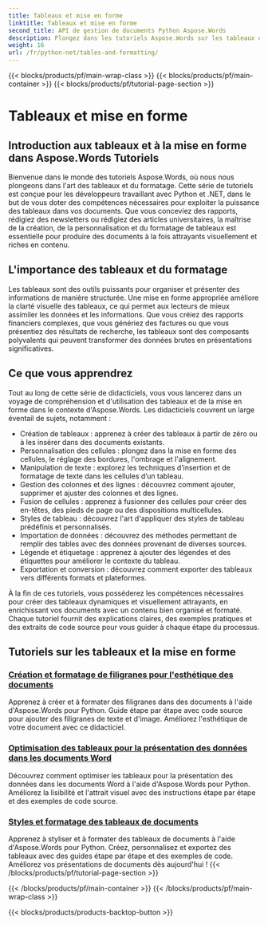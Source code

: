 ```yaml
---
title: Tableaux et mise en forme
linktitle: Tableaux et mise en forme
second_title: API de gestion de documents Python Aspose.Words
description: Plongez dans les tutoriels Aspose.Words sur les tableaux et la mise en forme dans les applications Python et .NET. Apprenez à créer, personnaliser et styliser des tableaux pour des documents visuellement attrayants.
weight: 16
url: /fr/python-net/tables-and-formatting/
---
```


{{< blocks/products/pf/main-wrap-class >}}
{{< blocks/products/pf/main-container >}}
{{< blocks/products/pf/tutorial-page-section >}}

# Tableaux et mise en forme



## Introduction aux tableaux et à la mise en forme dans Aspose.Words Tutoriels

Bienvenue dans le monde des tutoriels Aspose.Words, où nous nous plongeons dans l'art des tableaux et du formatage. Cette série de tutoriels est conçue pour les développeurs travaillant avec Python et .NET, dans le but de vous doter des compétences nécessaires pour exploiter la puissance des tableaux dans vos documents. Que vous conceviez des rapports, rédigiez des newsletters ou rédigiez des articles universitaires, la maîtrise de la création, de la personnalisation et du formatage de tableaux est essentielle pour produire des documents à la fois attrayants visuellement et riches en contenu.

## L'importance des tableaux et du formatage

Les tableaux sont des outils puissants pour organiser et présenter des informations de manière structurée. Une mise en forme appropriée améliore la clarté visuelle des tableaux, ce qui permet aux lecteurs de mieux assimiler les données et les informations. Que vous créiez des rapports financiers complexes, que vous génériez des factures ou que vous présentiez des résultats de recherche, les tableaux sont des composants polyvalents qui peuvent transformer des données brutes en présentations significatives.

## Ce que vous apprendrez

Tout au long de cette série de didacticiels, vous vous lancerez dans un voyage de compréhension et d'utilisation des tableaux et de la mise en forme dans le contexte d'Aspose.Words. Les didacticiels couvrent un large éventail de sujets, notamment :

- Création de tableaux : apprenez à créer des tableaux à partir de zéro ou à les insérer dans des documents existants.
- Personnalisation des cellules : plongez dans la mise en forme des cellules, le réglage des bordures, l'ombrage et l'alignement.
- Manipulation de texte : explorez les techniques d’insertion et de formatage de texte dans les cellules d’un tableau.
- Gestion des colonnes et des lignes : découvrez comment ajouter, supprimer et ajuster des colonnes et des lignes.
- Fusion de cellules : apprenez à fusionner des cellules pour créer des en-têtes, des pieds de page ou des dispositions multicellules.
- Styles de tableau : découvrez l'art d'appliquer des styles de tableau prédéfinis et personnalisés.
- Importation de données : découvrez des méthodes permettant de remplir des tables avec des données provenant de diverses sources.
- Légende et étiquetage : apprenez à ajouter des légendes et des étiquettes pour améliorer le contexte du tableau.
- Exportation et conversion : découvrez comment exporter des tableaux vers différents formats et plateformes.

À la fin de ces tutoriels, vous posséderez les compétences nécessaires pour créer des tableaux dynamiques et visuellement attrayants, en enrichissant vos documents avec un contenu bien organisé et formaté. Chaque tutoriel fournit des explications claires, des exemples pratiques et des extraits de code source pour vous guider à chaque étape du processus.

## Tutoriels sur les tableaux et la mise en forme
### [Création et formatage de filigranes pour l'esthétique des documents](./manage-document-watermarks/)
Apprenez à créer et à formater des filigranes dans des documents à l'aide d'Aspose.Words pour Python. Guide étape par étape avec code source pour ajouter des filigranes de texte et d'image. Améliorez l'esthétique de votre document avec ce didacticiel.
### [Optimisation des tableaux pour la présentation des données dans les documents Word](./document-tables/)
Découvrez comment optimiser les tableaux pour la présentation des données dans les documents Word à l'aide d'Aspose.Words pour Python. Améliorez la lisibilité et l'attrait visuel avec des instructions étape par étape et des exemples de code source.
### [Styles et formatage des tableaux de documents](./document-table-styles-formatting/)
Apprenez à styliser et à formater des tableaux de documents à l'aide d'Aspose.Words pour Python. Créez, personnalisez et exportez des tableaux avec des guides étape par étape et des exemples de code. Améliorez vos présentations de documents dès aujourd'hui ! 
{{< /blocks/products/pf/tutorial-page-section >}}

{{< /blocks/products/pf/main-container >}}
{{< /blocks/products/pf/main-wrap-class >}}

{{< blocks/products/products-backtop-button >}}
